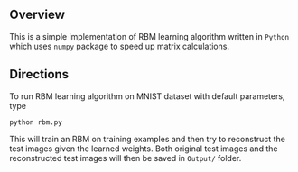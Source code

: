 ## Overview

This is a simple implementation of RBM learning algorithm written in `Python` which uses `numpy` package to speed up matrix calculations.

## Directions

To run RBM learning algorithm on MNIST dataset with default parameters, type

`python rbm.py`

This will train an RBM on training examples and then try to reconstruct the test images given the learned weights. Both original test images and the reconstructed test images will then be saved in `Output/` folder.

